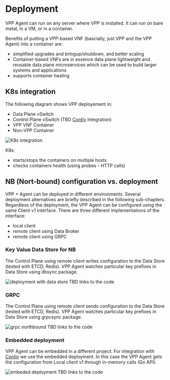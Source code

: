 # Deployment

VPP Agent can run on any server where VPP is installed. It can run on bare
metal, in a VM, or in a container.
 
Benefits of putting a VPP-based VNF (bascially, just VPP and the VPP Agent) 
into a container are:
 * simplified upgrades and bringup/shutdown, and better scaling  
 * Container-based VNFs are in essence data plane lightweight and reusable 
   data plane microservices which can be used to build larger systems and 
   applications
 * supports container healing 
 
## K8s integration
The following diagram shows VPP deployement in:
- Data Plane vSwitch
- Control Plane vSwitch (TBD [Contiv](http://contiv.github.io/) integration)
- VPP VNF Container
- Non-VPP Container

![K8s integration](imgs/k8s_deployment.png "VPP Agent - K8s integration")

K8s:
- starts/stops the containers on multiple hosts
- checks containers health (using probes - HTTP calls)

## NB (Nort-bound) configuration vs. deployment
VPP + Agent can be deployed in different environments. Several deployment 
alternatives are briefly described in the following sub-chapters. Regardless
of the deployment, the VPP Agent can be configured using the same Client v1
interface. There are three different implementations of the interface:
 - local client
 - remote client using Data Broker
 - remote client using GRPC

### Key Value Data Store for NB
The Control Plane using remote client writes configuration to the Data Store 
(tested with ETCD, Redis). VPP Agent watches particular key prefixes in Data 
Store using dbsync package.

![deployment with data store](imgs/deployment_with_data_store.png)
TBD links to the code

### GRPC 
The Control Plane using remote client sends configuration to the Data Store 
(tested with ETCD, Redis). VPP Agent watches particular key prefixes in Data 
Store using grpcsync package.

![grpc northbound](imgs/deployment_nb_grpc.png)
TBD links to the code

### Embedded deployment
VPP Agent can be embedded in a different project. For integration with 
[Contiv](http://contiv.github.io/) we use the embedded deployment. In this 
case the VPP Agent gets the configuration from Local client v1 through 
in-memory calls (Go API).

![embeded deployment](imgs/deployment_embeded.png)
TBD links to the code
